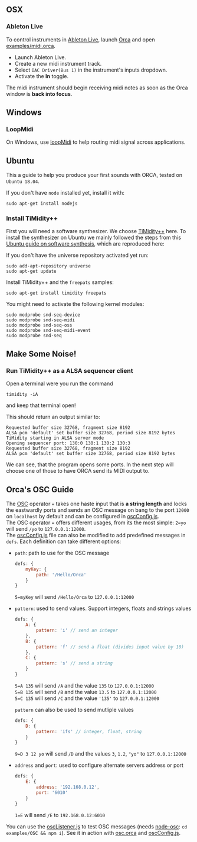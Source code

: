 
## OSX

### Ableton Live

To control instruments in [Ableton Live](https://www.ableton.com/en/), launch [Orca](README.md) and open [examples/midi.orca](https://github.com/hundredrabbits/Orca/blob/master/examples/_midi.orca).

- Launch Ableton Live.
- Create a new midi instrument track.
- Select `IAC Driver(Bus 1)` in the instrument's inputs dropdown. 
- Activate the **In** toggle. 

The midi instrument should begin receiving midi notes as soon as the Orca window is **back into focus**.

## Windows

### LoopMidi

On Windows, use [loopMidi](http://www.tobias-erichsen.de/software/loopmidi.html) to help routing midi signal across applications.

## Ubuntu

This a guide to help you produce your first sounds with ORCΛ, tested on `Ubuntu 18.04`.

If you don't have `node` installed yet, install it with:

```
sudo apt-get install nodejs
```

### Install TiMidity++

First you will need a software synthesizer. We choose [TiMidity++](http://timidity.sourceforge.net) here. To install the synthesizer on Ubuntu we mainly followed the steps from this [Ubuntu guide on software synthesis](https://help.ubuntu.com/community/Midi/SoftwareSynthesisHowTo),
which are reproduced here:

If you don't have the universe repository activated yet run:

```
sudo add-apt-repository universe
sudo apt-get update
```

Install TiMidity++ and the `freepats` samples:

```
sudo apt-get install timidity freepats
```

You might need to activate the following kernel modules:

```
sudo modprobe snd-seq-device
sudo modprobe snd-seq-midi
sudo modprobe snd-seq-oss
sudo modprobe snd-seq-midi-event
sudo modprobe snd-seq
```

## Make Some Noise!

### Run TiMidity++ as a ALSA sequencer client

Open a terminal were you run the command

```
timidity -iA
```
and keep that terminal open!

This should return an output similar to:
```
Requested buffer size 32768, fragment size 8192
ALSA pcm 'default' set buffer size 32768, period size 8192 bytes
TiMidity starting in ALSA server mode
Opening sequencer port: 130:0 130:1 130:2 130:3
Requested buffer size 32768, fragment size 8192
ALSA pcm 'default' set buffer size 32768, period size 8192 bytes
```
We can see, that the program opens some ports.
In the next step will choose one of those to have ORCΛ send its MIDI output to.

## Orca's OSC Guide
The [OSC](https://github.com/MylesBorins/node-osc) operator `=` takes one haste input that is **a string length** and locks the eastwardly ports and sends an OSC message on bang to the port `12000` on `localhost` by default and can be configured in [oscConfig.js](https://github.com/hundredrabbits/Orca/blob/master/desktop/core/bridge/oscConfig.js).  
The OSC operator `=` offers different usages, from its the most simple: `2=yo` will send `/yo` to `127.0.0.1:12000`.  
The [oscConfig.js](https://github.com/hundredrabbits/Orca/blob/master/desktop/core/bridge/oscConfig.js) file can also be modified to add predefined messages in `defs`. Each definition can take different options:
- `path`: path to use for the OSC message
    ```js
    defs: {
        myKey: { 
            path: '/Hello/Orca'
        }
    }
    ```
    `5=myKey` will send `/Hello/Orca` to `127.0.0.1:12000`

- `pattern`: used to send values. Support integers, floats and strings values
    ```js
    defs: {
        A: {
            pattern: 'i' // send an integer
        },
        B: {
            pattern: 'f' // send a float (divides input value by 10)
        },
        C: {
            pattern: 's' // send a string
        }
    }
    ```
    `5=A 135` will send `/A` and the value `135` to `127.0.0.1:12000`  
    `5=B 135` will send `/B` and the value `13.5` to `127.0.0.1:12000`  
    `5=C 135` will send `/C` and the value `'135'` to `127.0.0.1:12000`

    `pattern` can also be used to send mutliple values
    ```js
    defs: {
        D: {
            pattern: 'ifs' // integer, float, string
        }
    }
    ```
    `9=D 3 12 yo` will send `/D` and the values `3`, `1.2`, `"yo"` to `127.0.0.1:12000`
- `address` and `port`: used to configure alternate servers address or port
    ```js
    defs: {
        E: {
            address: '192.168.0.12',
            port: '6010'
        }
    }
    ```
    `1=E` will send `/E` to `192.168.0.12:6010`

You can use the [oscListener.js](https://github.com/hundredrabbits/Orca/blob/master/examples/OSC/oscListener.js) to test OSC messages (needs [node-osc](https://github.com/MylesBorins/node-osc): `cd examples/OSC && npm i`). See it in action with [osc.orca](https://github.com/hundredrabbits/Orca/blob/master/examples/OSC/_osc.orca) and [oscConfig.js](https://github.com/hundredrabbits/Orca/blob/master/desktop/core/bridge/oscConfig.js).
